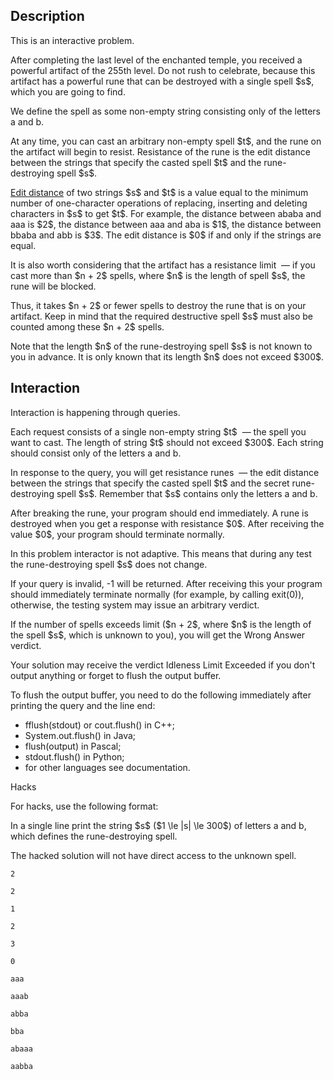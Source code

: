 ## Description

<div><p><span class="tex-font-style-bf">This is an interactive problem.</span></p><p>After completing the last level of the enchanted temple, you received a powerful artifact of the 255th level. Do not rush to celebrate, because this artifact has a powerful rune that can be destroyed with a single <span class="tex-font-style-it">spell</span> $s$, which you are going to find. </p><p>We define the spell as some <span class="tex-font-style-bf">non-empty string</span> consisting only of the letters <span class="tex-font-style-tt">a</span> and <span class="tex-font-style-tt">b</span>.</p><p>At any time, you can cast an arbitrary non-empty spell $t$, and the rune on the artifact will begin to resist. <span class="tex-font-style-it">Resistance</span> of the rune is the edit distance between the strings that specify the casted spell $t$ and the rune-destroying spell $s$.</p><p><a href="https://en.wikipedia.org/wiki/Levenshtein_distance">Edit distance</a> of two strings $s$ and $t$ is a value equal to the minimum number of one-character operations of replacing, inserting and deleting characters in $s$ to get $t$. For example, the distance between <span class="tex-font-style-tt">ababa</span> and <span class="tex-font-style-tt">aaa</span> is $2$, the distance between <span class="tex-font-style-tt">aaa</span> and <span class="tex-font-style-tt">aba</span> is $1$, the distance between <span class="tex-font-style-tt">bbaba</span> and <span class="tex-font-style-tt">abb</span> is $3$. The edit distance is $0$ if and only if the strings are equal.</p><p>It is also worth considering that the artifact has a resistance limit &nbsp;— if you cast more than $n + 2$ spells, where $n$ is the length of spell $s$, the rune will be blocked.</p><p>Thus, it takes $n + 2$ or fewer spells to destroy the rune that is on your artifact. Keep in mind that the required destructive spell $s$ must also be counted among these $n + 2$ spells.</p><p>Note that the length $n$ of the rune-destroying spell $s$ is not known to you in advance. It is only known that its length $n$ does not exceed $300$.</p></div><div><h2>Interaction</h2><p>Interaction is happening through queries.</p><p>Each request consists of a single <span class="tex-font-style-bf">non-empty</span> string $t$ &nbsp;— the spell you want to cast. The length of string $t$ should not exceed $300$. Each string should consist only of the letters <span class="tex-font-style-tt">a</span> and <span class="tex-font-style-tt">b</span>.</p><p>In response to the query, you will get <span class="tex-font-style-it">resistance</span> runes &nbsp;— the edit distance between the strings that specify the casted spell $t$ and the secret rune-destroying spell $s$. Remember that $s$ contains only the letters <span class="tex-font-style-tt">a</span> and <span class="tex-font-style-tt">b</span>.</p><p>After breaking the rune, your program should end immediately. A rune is destroyed when you get a response with resistance $0$. After receiving the value $0$, your program should terminate normally.</p><p>In this problem interactor <span class="tex-font-style-bf">is not adaptive</span>. This means that during any test the rune-destroying spell $s$ <span class="tex-font-style-bf">does not change</span>. </p><p>If your query is invalid, <span class="tex-font-style-tt">-1</span> will be returned. After receiving this your program should immediately terminate normally (for example, by calling <span class="tex-font-style-tt">exit(0)</span>), otherwise, the testing system may issue an arbitrary verdict.</p><p>If the number of spells exceeds limit ($n + 2$, where $n$ is the length of the spell $s$, which is unknown to you), you will get the <span class="tex-font-style-it">Wrong Answer</span> verdict.</p><p>Your solution may receive the verdict <span class="tex-font-style-it">Idleness Limit Exceeded</span> if you don't output anything or forget to flush the output buffer.</p><p>To flush the output buffer, you need to do the following immediately after printing the query and the line end:</p><ul> <li> <span class="tex-font-style-tt">fflush(stdout)</span> or <span class="tex-font-style-tt">cout.flush()</span> in C++; </li><li> <span class="tex-font-style-tt">System.out.flush()</span> in Java; </li><li> <span class="tex-font-style-tt">flush(output)</span> in Pascal; </li><li> <span class="tex-font-style-tt">stdout.flush()</span> in Python; </li><li> for other languages see documentation. </li></ul><p><span class="tex-font-style-bf">Hacks</span></p><p>For hacks, use the following format:</p><p>In a single line print the string $s$ ($1 \le |s| \le 300$) of letters <span class="tex-font-style-tt">a</span> and <span class="tex-font-style-tt">b</span>, which defines the rune-destroying spell.</p><p>The hacked solution will not have direct access to the unknown spell.</p></div>





```input1
2

2

1

2

3

0
```




```output1
aaa

aaab

abba

bba

abaaa

aabba
```


